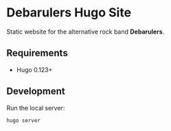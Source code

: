 # Debarulers Hugo Site

Static website for the alternative rock band **Debarulers**.

## Requirements
- Hugo 0.123+

## Development
Run the local server:

```bash
hugo server
```
